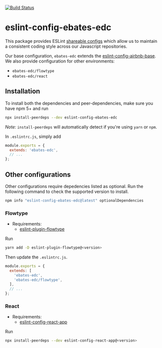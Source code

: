 [![Build Status](https://travis-ci.org/ebates-edc/eslint-config.svg?branch=master)](https://travis-ci.org/ebates-edc/eslint-config)

# eslint-config-ebates-edc

This package provides ESLint [shareable configs](https://eslint.org/docs/developer-guide/shareable-configs) which allow us to
maintain a consistent coding style across our Javascript repositories.

Our base configuration, `ebates-edc` extends the [eslint-config-airbnb-base](https://github.com/airbnb/javascript/tree/master/packages/eslint-config-airbnb-base).
We also provide configuration for other environments:
- `ebates-edc/flowtype`
- `ebates-edc/react`

## Installation

To install both the dependencies and peer-dependencies, make sure you have npm 5+
and run

```bash
npx install-peerdeps --dev eslint-config-ebates-edc
```

*Note:* `install-peerdeps` will automatically detect if you're using `yarn` or `npm`.

In `.eslintrc.js`, simply add
```js
module.exports = {
  extends: 'ebates-edc',
  // ...
};
```

## Other configurations

Other configurations require depedencies listed as optional. Run the
following command to check the supported version to install.
```bash
npm info "eslint-config-ebates-edc@latest" optionalDependencies
```

### Flowtype

- Requirements:
    + [eslint-plugin-flowtype](https://github.com/gajus/eslint-plugin-flowtype)

Run
```bash
yarn add -D eslint-plugin-flowtype@<version>
```

Then update the `.eslintrc.js`.
```js
module.exports = {
  extends: [
    'ebates-edc',
    'ebates-edc/flowtype',
  ],
  // ...
};
```

### React

- Requirements:
    + [eslint-config-react-app](https://github.com/facebook/create-react-app/tree/next/packages/eslint-config-react-app)

Run
```bash
npx install-peerdeps --dev eslint-config-react-app@<version>
```
